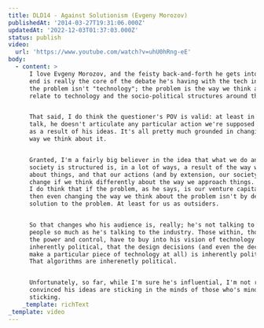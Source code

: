 ```yaml
---
title: DLD14 - Against Solutionism (Evgeny Morozov)
publishedAt: '2014-03-27T19:31:06.000Z'
updatedAt: '2022-12-03T01:37:03.000Z'
status: publish
video:
  url: 'https://www.youtube.com/watch?v=uhU0hRng-eE'
body:
  - content: >
      I love Evgeny Morozov, and the feisty back-and-forth he gets into at the
      end is really the core of the debate he's having with the tech industry:
      the problem isn't "technology"; the problem is the way we think about and
      relate to technology and the socio-political structures around them.


      That said, I do think the questioner's POV is valid: at least in this
      talk, he doesn't articulate any particular action we're supposed to take
      as a result of his ideas. It's all pretty much grounded in changing the
      way we think about it.


      Granted, I'm a fairly big believer in the idea that what we do and how our
      society is structured is, in a lot of ways, a result of the way we think
      about things, and that our actions (and by extension, our society) will
      change if we think differently about the way we approach things. However,
      I do think that if the problem, as he says, is our venture capitalists,
      then even changing the way we think about the problem isn't by default a
      solution to the problem. At least for us as outsiders.


      So that changes who his audience is, really; he's not talking to regular
      people so much as he's talking to the industry. Those within, those with
      the power and control, have to buy into his vision of technology as
      inherently political, that the design decisions (and even the decision to
      make a particular piece of technology at all) is inherently political.
      That algorithms are inherenetly political.


      Unfortunately, so far, while I'm sure he's influential, I'm not really
      convinced his ideas are sticking in the minds of those who's minds need
      sticking.
    _template: richText
_template: video
---
```


